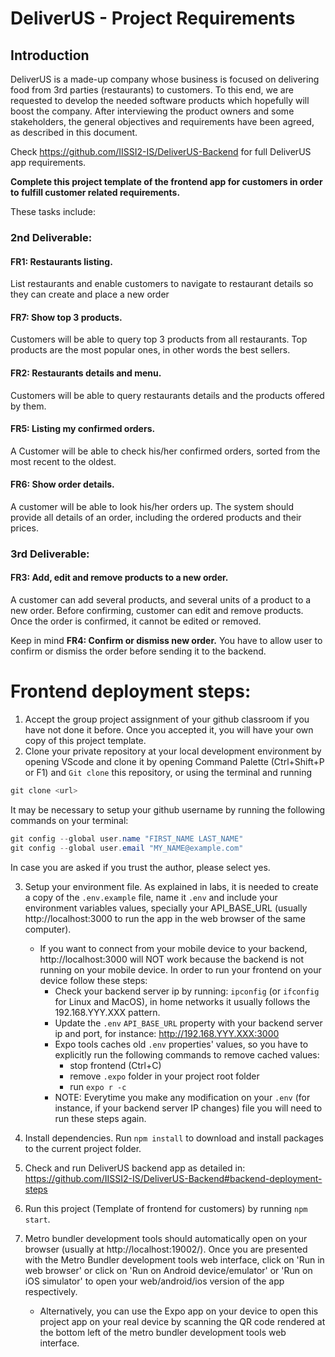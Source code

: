 # DeliverUS - Project Requirements

## Introduction
DeliverUS is a made-up company whose business is focused on delivering food from 3rd parties (restaurants) to customers. To this end, we are requested to develop the needed software products which hopefully will boost the company. After interviewing the product owners and some stakeholders, the general objectives and requirements have been agreed, as described in this document.

Check https://github.com/IISSI2-IS/DeliverUS-Backend for full DeliverUS app requirements.

**Complete this project template of the frontend app for customers in order to fulfill customer related requirements.**

These tasks include:
### 2nd Deliverable:
#### FR1: Restaurants listing.
List restaurants and enable customers to navigate to restaurant details so they can create and place a new order

#### FR7: Show top 3 products.
Customers will be able to query top 3 products from all restaurants. Top products are the most popular ones, in other words the best sellers.

#### FR2: Restaurants details and menu.
Customers will be able to query restaurants details and the products offered by them.

#### FR5: Listing my confirmed orders.
A Customer will be able to check his/her confirmed orders, sorted from the most recent to the oldest.

#### FR6: Show order details.
A customer will be able to look his/her orders up. The system should provide all details of an order, including the ordered products and their prices.

### 3rd Deliverable:
#### FR3: Add, edit and remove products to a new order.
A customer can add several products, and several units of a product to a new order. Before confirming, customer can edit and remove products. Once the order is confirmed, it cannot be edited or removed.

Keep in mind **FR4: Confirm or dismiss new order.** You have to allow user to confirm or dismiss the order before sending it to the backend.


# Frontend deployment steps:
1. Accept the group project assignment of your github classroom if you have not done it before. Once you accepted it, you will have your own copy of this project template.
2. Clone your private repository at your local development environment by opening VScode and clone it by opening Command Palette (Ctrl+Shift+P or F1) and `Git clone` this repository, or using the terminal and running
```PowerShell
git clone <url>
```
It may be necessary to setup your github username by running the following commands on your terminal:
```PowerShell
git config --global user.name "FIRST_NAME LAST_NAME"
git config --global user.email "MY_NAME@example.com"
```
In case you are asked if you trust the author, please select yes.

3. Setup your environment file. As explained in labs, it is needed to create a copy of the `.env.example` file, name it `.env` and include your environment variables values, specially your API_BASE_URL (usually http://localhost:3000 to run the app in the web browser of the same computer).
   * If you want to connect from your mobile device to your backend, http://localhost:3000 will NOT work because the backend is not running on your mobile device. In order to run your frontend on your device follow these steps:
     * Check your backend server ip by running: `ipconfig` (or `ifconfig` for Linux and MacOS), in home networks it usually follows the 192.168.YYY.XXX pattern.
     * Update the `.env` `API_BASE_URL` property with your backend server ip and port, for instance: http://192.168.YYY.XXX:3000
     * Expo tools caches old `.env` properties' values, so you have to explicitly run the following commands to remove cached values:
       * stop frontend (Ctrl+C)
       * remove `.expo` folder in your project root folder
       * run `expo r -c`
     * NOTE: Everytime you make any modification on your `.env` (for instance, if your backend server IP changes) file you will need to run these steps again.

4. Install dependencies. Run `npm install` to download and install packages to the current project folder.

5. Check and run DeliverUS backend app as detailed in:
https://github.com/IISSI2-IS/DeliverUS-Backend#backend-deployment-steps

6. Run this project (Template of frontend for customers) by running `npm start`.

7. Metro bundler development tools should automatically open on your browser (usually at http://localhost:19002/). Once you are presented with the Metro Bundler development tools web interface, click on 'Run in web browser' or click on 'Run on Android device/emulator' or 'Run on iOS simulator' to open your web/android/ios version of the app respectively.
   * Alternatively, you can use the Expo app on your device to open this project app on your real device by scanning the QR code rendered at the bottom left of the metro bundler development tools web interface.
